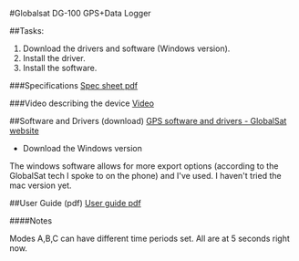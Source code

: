 #Globalsat DG-100 GPS+Data Logger

##Tasks:
<!--0. ~~Test~~ -->
1. Download the drivers and software (Windows version).
2. Install the driver.
3. Install the software.

###Specifications
[Spec sheet pdf](https://github.com/nygeog/globalsat/blob/master/docs/dg100_spec.pdf?raw=true)

###Video describing the device
[Video](https://www.youtube.com/watch?v=-ZuWIWfxt4U) 

##Software and Drivers (download)
[GPS software and drivers - GlobalSat website](http://www.usglobalsat.com/s-85-dg-100-support.aspx) 

* Download the Windows version

The windows software allows for more export options (according to the GlobalSat tech I spoke to on the phone) and I've used. I haven't tried the mac version yet. 

##User Guide (pdf)
[User guide pdf](https://github.com/nygeog/globalsat/blob/master/docs/dg100_userguide.pdf?raw=true)



####Notes

Modes A,B,C can have different time periods set. All are at 5 seconds right now.


